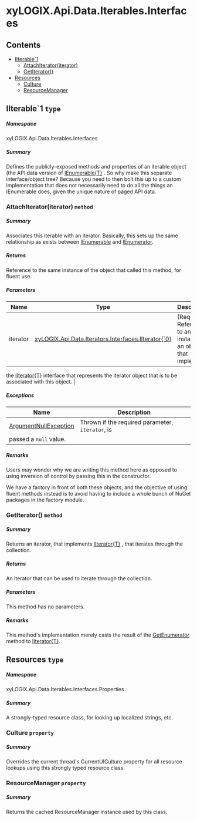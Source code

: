﻿<a name='assembly'></a>
# xyLOGIX.Api.Data.Iterables.Interfaces

## Contents

- [IIterable\`1](#T-xyLOGIX-Api-Data-Iterables-Interfaces-IIterable`1 'xyLOGIX.Api.Data.Iterables.Interfaces.IIterable`1')
  - [AttachIterator(iterator)](#M-xyLOGIX-Api-Data-Iterables-Interfaces-IIterable`1-AttachIterator-xyLOGIX-Api-Data-Iterators-Interfaces-IIterator{`0}- 'xyLOGIX.Api.Data.Iterables.Interfaces.IIterable`1.AttachIterator(xyLOGIX.Api.Data.Iterators.Interfaces.IIterator{`0})')
  - [GetIterator()](#M-xyLOGIX-Api-Data-Iterables-Interfaces-IIterable`1-GetIterator 'xyLOGIX.Api.Data.Iterables.Interfaces.IIterable`1.GetIterator')
- [Resources](#T-xyLOGIX-Api-Data-Iterables-Interfaces-Properties-Resources 'xyLOGIX.Api.Data.Iterables.Interfaces.Properties.Resources')
  - [Culture](#P-xyLOGIX-Api-Data-Iterables-Interfaces-Properties-Resources-Culture 'xyLOGIX.Api.Data.Iterables.Interfaces.Properties.Resources.Culture')
  - [ResourceManager](#P-xyLOGIX-Api-Data-Iterables-Interfaces-Properties-Resources-ResourceManager 'xyLOGIX.Api.Data.Iterables.Interfaces.Properties.Resources.ResourceManager')

<a name='T-xyLOGIX-Api-Data-Iterables-Interfaces-IIterable`1'></a>
## IIterable\`1 `type`

##### Namespace

xyLOGIX.Api.Data.Iterables.Interfaces

##### Summary

Defines the publicly-exposed methods and properties of an iterable object
(the API data version of [IEnumerable{T}](http://msdn.microsoft.com/query/dev14.query?appId=Dev14IDEF1&l=EN-US&k=k:System.Collections.Generic.IEnumerable 'System.Collections.Generic.IEnumerable{T}') . So why make this
separate interface/object tree? Because you need to then bolt this up to
a custom implementation that does not necessarily need to do all the
things an IEnumerable does, given the unique nature of paged API data.

<a name='M-xyLOGIX-Api-Data-Iterables-Interfaces-IIterable`1-AttachIterator-xyLOGIX-Api-Data-Iterators-Interfaces-IIterator{`0}-'></a>
### AttachIterator(iterator) `method`

##### Summary

Associates this iterable with an iterator. Basically, this sets up
the same relationship as exists between [IEnumerable](http://msdn.microsoft.com/query/dev14.query?appId=Dev14IDEF1&l=EN-US&k=k:System.Collections.Generic.IEnumerable 'System.Collections.Generic.IEnumerable') and [IEnumerator](http://msdn.microsoft.com/query/dev14.query?appId=Dev14IDEF1&l=EN-US&k=k:System.Collections.Generic.IEnumerator 'System.Collections.Generic.IEnumerator').

##### Returns

Reference to the same instance of the object that called this
method, for fluent use.

##### Parameters

| Name | Type | Description |
| ---- | ---- | ----------- |
| iterator | [xyLOGIX.Api.Data.Iterators.Interfaces.IIterator{\`0}](#T-xyLOGIX-Api-Data-Iterators-Interfaces-IIterator{`0} 'xyLOGIX.Api.Data.Iterators.Interfaces.IIterator{`0}') | (Required.) Reference to an instance of an object that implements
the [IIterator{T}](#T-xyLOGIX-Api-Data-Iterators-Interfaces-IIterator{T} 'xyLOGIX.Api.Data.Iterators.Interfaces.IIterator{T}')
interface that represents the iterator object that is to be
associated with this object. |

##### Exceptions

| Name | Description |
| ---- | ----------- |
| [ArgumentNullException](#T-ArgumentNullException 'ArgumentNullException') | Thrown if the required parameter, `iterator`, is
passed a `null` value. |

##### Remarks

Users may wonder why we are writing this method here as opposed to
using inversion of control by passing this in the constructor.



We have a factory in front of both these objects, and the objective
of using fluent methods instead is to avoid having to include a
whole bunch of NuGet packages in the factory module.

<a name='M-xyLOGIX-Api-Data-Iterables-Interfaces-IIterable`1-GetIterator'></a>
### GetIterator() `method`

##### Summary

Returns an iterator, that implements [IIterator{T}](#T-xyLOGIX-Api-Data-Iterators-Interfaces-IIterator{T} 'xyLOGIX.Api.Data.Iterators.Interfaces.IIterator{T}') , that
iterates through the collection.

##### Returns

An iterator that can be used to iterate through the collection.

##### Parameters

This method has no parameters.

##### Remarks

This method's implementation merely casts the result of the [GetEnumerator](#M-xyLOGIX-Api-Data-Iterables-IterableBase-GetEnumerator 'xyLOGIX.Api.Data.Iterables.IterableBase.GetEnumerator')
method to [IIterator{T}](#T-xyLOGIX-Api-Data-Iterators-Interfaces-IIterator{T} 'xyLOGIX.Api.Data.Iterators.Interfaces.IIterator{T}').

<a name='T-xyLOGIX-Api-Data-Iterables-Interfaces-Properties-Resources'></a>
## Resources `type`

##### Namespace

xyLOGIX.Api.Data.Iterables.Interfaces.Properties

##### Summary

A strongly-typed resource class, for looking up localized strings, etc.

<a name='P-xyLOGIX-Api-Data-Iterables-Interfaces-Properties-Resources-Culture'></a>
### Culture `property`

##### Summary

Overrides the current thread's CurrentUICulture property for all
  resource lookups using this strongly typed resource class.

<a name='P-xyLOGIX-Api-Data-Iterables-Interfaces-Properties-Resources-ResourceManager'></a>
### ResourceManager `property`

##### Summary

Returns the cached ResourceManager instance used by this class.
